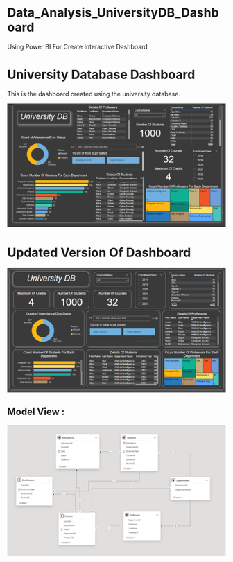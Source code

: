 # Data_Analysis_UniversityDB_Dashboard
Using Power BI For Create Interactive Dashboard 


# University Database Dashboard

This is the dashboard created using the university database.

![UniversityDB_Dashboard.png](https://github.com/Sameh20200218AI/Data_Analysis_UniversityDB_Dashboard/blob/main/UniversityDB_Dashboard.png)

# Updated Version Of Dashboard
![UniversityDB_Dashboard_v2.png](https://github.com/Sameh20200218AI/Data_Analysis_UniversityDB_Dashboard/blob/main/UniversityDB_Dashboard_v2.png)

## Model View : 
![UniversityDB_Model_Views.png](https://github.com/Sameh20200218AI/Data_Analysis_UniversityDB_Dashboard/blob/main/UniversityDB_Model_Views.png)


